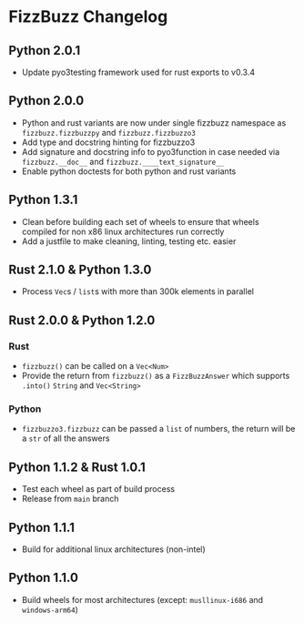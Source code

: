# FizzBuzz Changelog

## Python 2.0.1

- Update pyo3testing framework used for rust exports to v0.3.4

## Python 2.0.0

- Python and rust variants are now under single fizzbuzz namespace as `fizzbuzz.fizzbuzzpy` and `fizzbuzz.fizzbuzzo3`
- Add type and docstring hinting for fizzbuzzo3
- Add signature and docstring info to pyo3function in case needed via `fizzbuzz.__doc__` and `fizzbuzz.____text_signature__`
- Enable python doctests for both python and rust variants

## Python 1.3.1

- Clean before building each set of wheels to ensure that wheels compiled for non x86 linux architectures run correctly
- Add a justfile to make cleaning, linting, testing etc. easier

## Rust 2.1.0 & Python 1.3.0

- Process `Vec`s / `list`s with more than 300k elements in parallel

## Rust 2.0.0 & Python 1.2.0

### Rust

- `fizzbuzz()` can be called on a `Vec<Num>`
- Provide the return from `fizzbuzz()` as a `FizzBuzzAnswer` which supports `.into()` `String` and `Vec<String>`

### Python

- `fizzbuzzo3.fizzbuzz` can be passed a `list` of numbers, the return will be a `str` of all the answers

## Python 1.1.2 & Rust 1.0.1

- Test each wheel as part of build process
- Release from `main` branch

## Python 1.1.1

- Build for additional linux architectures (non-intel)

## Python 1.1.0

- Build wheels for most architectures (except: `musllinux-i686` and `windows-arm64`)
